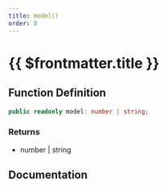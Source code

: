 ```yaml
---
title: model()
order: 0
---
```


# {{ $frontmatter.title }}

<!--@include: ./model_partial_header.md-->

## Function Definition

```ts
public readonly model: number | string;
```

### Returns

* number | string

## Documentation

<!--@include: ./model_partial_footer.md-->
